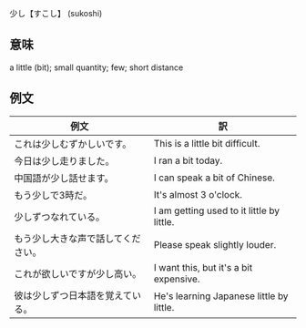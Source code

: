 少し【すこし】 (sukoshi)

## 意味

a little (bit); small quantity; few; short distance

## 例文

|例文|訳|
| --- | --- |
|これは少しむずかしいです。|This is a little bit difficult.|
|今日は少し走りました。|I ran a bit today.|
|中国語が少し話せます。|I can speak a bit of Chinese.|
|もう少しで3時だ。|It's almost 3 o'clock.|
|少しずつなれている。|I am getting used to it little by little.|
|もう少し大きな声で話してください。|Please speak slightly louder.|
|これが欲しいですが少し高い。|I want this, but it's a bit expensive.|
|彼は少しずつ日本語を覚えている。|He's learning Japanese little by little.|